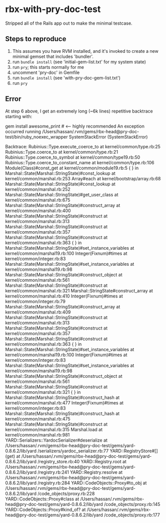 rbx-with-pry-doc-test
=====================

Stripped all of the Rails app out to make the minimal testcase.

Steps to reproduce
------------------

  1. This assumes you have RVM installed, and it's invoked to create a new minimal gemset that includes 'bundler'.
  2. run `bundle install`
     (see 'initial-gem-list.txt' for my system state)
  3. run `pry`; this starts normally for me
  4. uncomment 'pry-doc' in Gemfile
  5. run `bundle install`
     (see 'with-pry-doc-gem-list.txt')
  6. run `pry`
  
Error
-----
At step 6 above, I get an extremely long (~6k lines) 
repetitive backtrace starting with:

gem install awesome_print  # <-- highly recommended
An exception occurred running /Users/hassan/.rvm/gems/rbx-head@pry-doc-test/bin/ruby_noexec_wrapper
    SystemStackError (SystemStackError)

Backtrace:
                                  Rubinius::Type.execute_coerce_to at kernel/common/type.rb:25
                                          Rubinius::Type.coerce_to at kernel/common/type.rb:21
                                   Rubinius::Type.coerce_to_symbol at kernel/common/type19.rb:50
                            Rubinius::Type.coerce_to_constant_name at kernel/common/type.rb:106
                                           Module(Class)#const_get at kernel/common/module19.rb:5
          { } in Marshal::State(Marshal::StringState)#const_lookup at kernel/common/marshal.rb:253
                                                        Array#each at kernel/bootstrap/array.rb:68
                 Marshal::State(Marshal::StringState)#const_lookup at kernel/common/marshal.rb:252
               Marshal::State(Marshal::StringState)#get_user_class at kernel/common/marshal.rb:675
              Marshal::State(Marshal::StringState)#construct_array at kernel/common/marshal.rb:400
                    Marshal::State(Marshal::StringState)#construct at kernel/common/marshal.rb:313
                    Marshal::State(Marshal::StringState)#construct at kernel/common/marshal.rb:357
                    Marshal::State(Marshal::StringState)#construct at kernel/common/marshal.rb:363
  { } in Marshal::State(Marshal::StringState)#set_instance_variables at kernel/common/marshal19.rb:100
                                             Integer(Fixnum)#times at kernel/common/integer.rb:83
       Marshal::State(Marshal::StringState)#set_instance_variables at kernel/common/marshal19.rb:98
             Marshal::State(Marshal::StringState)#construct_object at kernel/common/marshal.rb:561
                    Marshal::State(Marshal::StringState)#construct at kernel/common/marshal.rb:321
                              Marshal::StringState#construct_array at kernel/common/marshal.rb:410
                                             Integer(Fixnum)#times at kernel/common/integer.rb:79
              Marshal::State(Marshal::StringState)#construct_array at kernel/common/marshal.rb:409
                    Marshal::State(Marshal::StringState)#construct at kernel/common/marshal.rb:313
                    Marshal::State(Marshal::StringState)#construct at kernel/common/marshal.rb:357
                    Marshal::State(Marshal::StringState)#construct at kernel/common/marshal.rb:363
  { } in Marshal::State(Marshal::StringState)#set_instance_variables at kernel/common/marshal19.rb:100
                                             Integer(Fixnum)#times at kernel/common/integer.rb:83
       Marshal::State(Marshal::StringState)#set_instance_variables at kernel/common/marshal19.rb:98
             Marshal::State(Marshal::StringState)#construct_object at kernel/common/marshal.rb:561
                    Marshal::State(Marshal::StringState)#construct at kernel/common/marshal.rb:321
        { } in Marshal::State(Marshal::StringState)#construct_hash at kernel/common/marshal.rb:477
                                             Integer(Fixnum)#times at kernel/common/integer.rb:83
               Marshal::State(Marshal::StringState)#construct_hash at kernel/common/marshal.rb:475
                    Marshal::State(Marshal::StringState)#construct at kernel/common/marshal.rb:315
                                                      Marshal.load at kernel/common/marshal.rb:981
                  YARD::Serializers::YardocSerializer#deserialize at /Users/hassan/.rvm/gems/rbx-head@pry-doc-test/gems/yard-0.8.6.2/lib/yard
                                                                     /serializers/yardoc_serializer.rb:77
                                     YARD::RegistryStore#[] (get) at /Users/hassan/.rvm/gems/rbx-head@pry-doc-test/gems/yard-0.8.6.2/lib/yard
                                                                     /registry_store.rb:40
                                              YARD::Registry.root at /Users/hassan/.rvm/gems/rbx-head@pry-doc-test/gems/yard-0.8.6.2/lib/yard
                                                                     /registry.rb:241
                                           YARD::Registry.resolve at /Users/hassan/.rvm/gems/rbx-head@pry-doc-test/gems/yard-0.8.6.2/lib/yard
                                                                     /registry.rb:284
                                  YARD::CodeObjects::Proxy#to_obj at /Users/hassan/.rvm/gems/rbx-head@pry-doc-test/gems/yard-0.8.6.2/lib/yard
                                                                     /code_objects/proxy.rb:228
                                   YARD::CodeObjects::Proxy#class at /Users/hassan/.rvm/gems/rbx-head@pry-doc-test/gems/yard-0.8.6.2/lib/yard
                                                                     /code_objects/proxy.rb:145
                                YARD::CodeObjects::Proxy#kind_of? at /Users/hassan/.rvm/gems/rbx-head@pry-doc-test/gems/yard-0.8.6.2/lib/yard
                                                                     /code_objects/proxy.rb:177

